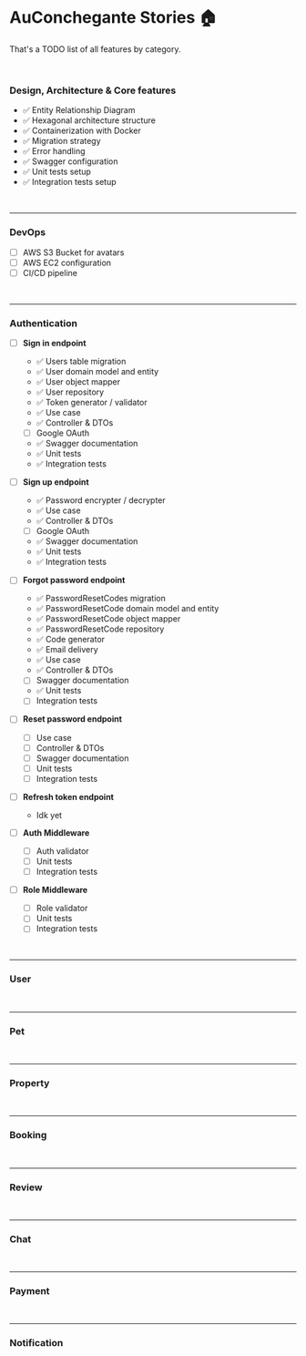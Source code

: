 # AuConchegante Stories 🏠

That's a TODO list of all features by category.

<br/>

### Design, Architecture & Core features

- ✅ Entity Relationship Diagram
- ✅ Hexagonal architecture structure
- ✅ Containerization with Docker
- ✅ Migration strategy
- ✅ Error handling
- ✅ Swagger configuration
- ✅ Unit tests setup
- ✅ Integration tests setup

<br/>

---

### DevOps

- [ ] AWS S3 Bucket for avatars
- [ ] AWS EC2 configuration
- [ ] CI/CD pipeline

<br/>

---

### Authentication

- [ ] <b>Sign in endpoint</b>

    - ✅ Users table migration
    - ✅ User domain model and entity
    - ✅ User object mapper
    - ✅ User repository
    - ✅ Token generator / validator
    - ✅ Use case
    - ✅ Controller & DTOs
    - [ ] Google OAuth
    - ✅ Swagger documentation
    - ✅ Unit tests
    - ✅ Integration tests

- [ ] <b>Sign up endpoint</b>

    - ✅ Password encrypter / decrypter
    - ✅ Use case
    - ✅ Controller & DTOs
    - [ ] Google OAuth
    - ✅ Swagger documentation
    - ✅ Unit tests
    - ✅ Integration tests

- [ ] <b>Forgot password endpoint</b>

    - ✅ PasswordResetCodes migration
    - ✅ PasswordResetCode domain model and entity
    - ✅ PasswordResetCode object mapper
    - ✅ PasswordResetCode repository
    - ✅ Code generator
    - ✅ Email delivery
    - ✅ Use case
    - ✅ Controller & DTOs
    - [ ] Swagger documentation
    - ✅ Unit tests
    - [ ] Integration tests

- [ ] <b>Reset password endpoint</b>

    - [ ] Use case
    - [ ] Controller & DTOs
    - [ ] Swagger documentation
    - [ ] Unit tests
    - [ ] Integration tests

- [ ] <b>Refresh token endpoint</b>

    - Idk yet

- [ ] <b>Auth Middleware</b>

    - [ ] Auth validator
    - [ ] Unit tests
    - [ ] Integration tests

- [ ] <b>Role Middleware</b>
    - [ ] Role validator
    - [ ] Unit tests
    - [ ] Integration tests

<br/>

---

### User

<br/>

---

### Pet

<br/>

---

### Property

<br/>

---

### Booking

<br/>

---

### Review

<br/>

---

### Chat

<br/>

---

### Payment

<br/>

---

### Notification

<br/>
